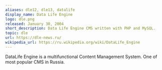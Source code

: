 ```yaml
---
aliases: dle12, dle13, datalife
display_name: Data Life Engine
logo: dle.png
released: January 30, 2004
short_description: Data Life Engine CMS written with PHP and MySQL.
topic: dle
url: https://dle-news.ru/
wikipedia_url: https://ru.wikipedia.org/wiki/DataLife_Engine
---
```

DataLife Engine is a multifunctional Content Management System. One of most popular CMS in Russia.
